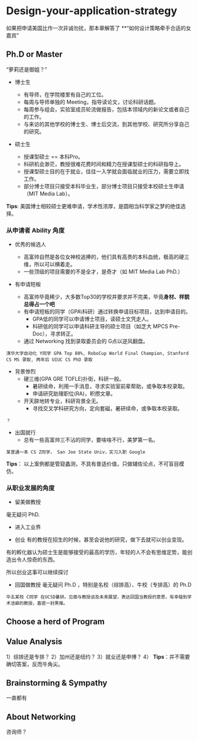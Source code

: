 # Design-your-application-strategy

如果把申请美国比作一次非诚勿扰，那本章解答了 **“如何设计策略牵手合适的女嘉宾”

## Ph.D or Master
“萝莉还是御姐？”

- 博士生
  - 有导师，在学院楼里有自己的工位。
  - 每周与导师单独的 Meeting，指导读论文，讨论科研话题。
  - 每周参与组会，实验室成员轮流做报告，包括本领域内的新论文或者自己的工作。
  - 与来访的其他学校的博士生、博士后交流，到其他学校、研究所分享自己的研究。

- 硕士生 
  - 授课型硕士 == 本科Pro。 
  - 科研机会渺茫，教授很难花费时间和精力在授课型硕士的科研指导上。
  - 授课型硕士目的在于就业，往往一入学就会面临就业的压力，需要立即找工作。
  - 部分博士项目只接受本科毕业生，部分博士项目只接受本校硕士生申请（MIT Media Lab）。

**Tips**: 美国博士相较硕士更难申请，学术性浓厚，是圆相当科学家之梦的绝佳选择。



### 从申请者 Ability 角度
- 优秀的候选人
  - 高富帅自然是各位女神校追捧的，他们具有高贵的本科血统，极高的硬三维，所以可以横着走。
  - 一些顶级的项目需要的不是全才，是奇才（如 MIT Media Lab PhD.）

- 有申请短板
  - 高富帅毕竟稀少，大多数Top30的学校并要求并不完美，毕竟**身材、样貌总得占一个吧**
  - 有申请短板的同学（GPA\科研）通过转换申请目标项目，达到申请目的。
    - GPA低的同学可以申请博士项目，读硕士文凭走人。
    - 科研低的同学可以申请科研主导的硕士项目（如芝大 MPCS Pre-Doc），寻求转正。
  - 通过 Networking 找到录取委员会的 G点以逆风翻盘。

~~~
清华大学自动化 Y同学 GPA Top 80%, RoboCup World Final Champion, Stanford CS MS 录取, 两年后 UIUC CS PhD 录取
~~~

- 背景惨烈
   - 硬三维(GPA GRE TOFLE)扑街，科研一般。 
     - 暑研续命，利用一手消息，寻求实验室前辈帮助，或争取本校录取。
     - 申请研究助理职位(RA)，积攒文章。
   - 开天辟地转专业，科研背景全无。
     - 寻找交叉学科研究方向，定向套磁，暑研续命，或争取本校录取。
~~~
？
~~~

- 出国就行
  - 总有一些高富帅三不沾的同学，要啥啥不行，美梦第一名。
~~~
某普通一本 CS Z同学， San Joe State Univ，实习入职 Google
~~~
**Tips**： 以上案例都是管窥蠡测，不具有普适价值，只做辅佐论点，不可盲目模仿。

### 从职业发展的角度
- 留美做教授

毫无疑问 PhD.

- 进入工业界

- 创业
有的教授在招生的时候，甚至会说他的研究，做下去就可以创业变现。

有的孵化器认为硕士生是能够接受的最高的学历，年轻的人不会有思维定势，能创造出令人惊奇的东西。

所以创业这事可以继续探讨

- 回国做教授
毫无疑问 Ph.D ，特别是名校（综排高）、牛校（专排高）的 Ph.D
~~~
华五某校 C同学 在UCSD暑研。见面与教授谈及未来展望，表达回国当教授的意愿，有幸碰到学术洁癖的教授，喜提一封黑推。
~~~

## Choose a herd of Program

## Value Analysis
1）综排还是专排？
2）加州还是纽约？
3）就业还是申博？
4）
**Tips**：并不需要确切答案，反而牛角尖。

## Brainstorming & Sympathy 
一直都有

## About Networking
咨询师？
